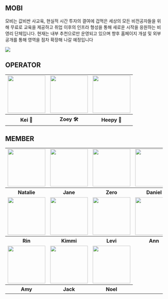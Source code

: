 
## MOBI

모비는 값비싼 사교육, 현실적 시간 투자의 결여에 겁먹은 세상의 모든 비전공자들을 위해 무료로 교육을 제공하고 취업 이후의 인프라 형성을 통해 새로운 시작을 응원하는 비영리 단체입니다. 
현재는 내부 추천으로만 운영되고 있으며 향후 홈페이지 개설 및 외부 공개를 통해 영역을 점차 확장해 나갈 예정입니다

<img src="https://dangimageserver.s3.ap-northeast-2.amazonaws.com/img/admin/mobi.jpeg"/>

## OPERATOR
<table>
  <tr>
    <td>
      <a href="https://github.com/yesoryeseul">
        <img src="https://avatars.githubusercontent.com/u/123865139?v=4" width="120px" height="120px"/>
      </a>
    </td>
    <td>
      <a href="https://github.com/zivivle">
        <img src="https://avatars.githubusercontent.com/u/123868471?v=4" width="120px" height="120px"/>
      </a>  
    </td>
    <td>
      <a href="https://github.com/Sueddd">
        <img src="https://avatars.githubusercontent.com/u/111338578?v=4" width="120px" height="120px"/>
      </a>
    </td>
  </tr>
  <tr>
    <th>
      Kei 👑
    </th>
    <th>
      Zoey 🛠
    </th>
    <th>
      Heepy 🔫
    </th>
  </tr>
</table>


## MEMBER
<table>
  <tr>
    <td>
      <a href="https://github.com/nasilKiM">
        <img src="https://avatars.githubusercontent.com/u/117559842?v=4" width="120px" height="120px"/>
      </a>
    </td>
    <td>
      <a href="https://github.com/JeongwooHam">
        <img src="https://avatars.githubusercontent.com/u/123251211?v=4" width="120px" height="120px"/>
      </a>
    </td>
    <td>
      <a href="https://github.com/Jihyeong00">
        <img src="https://avatars.githubusercontent.com/u/115636461?v=4" width="120px" height="120px"/>
      </a>
    </td>
    <td>
      <a href="https://github.com/LeeDaeGyeong">
        <img src="https://avatars.githubusercontent.com/u/134574485?v=4" width="120px" height="120px"/>
      </a>
    </td>
  </tr>
  <tr>
    <th>
      Natalie
    </th>
    <th>
      Jane
    </th>
    <th>
      Zero
    </th>
    <th>
      Daniel
    </th>
  </tr>
  <tr>
    <td>
      <a href="https://github.com/ooherin">
        <img src="https://avatars.githubusercontent.com/u/125418818?v=4" width="120px" height="120px"/>
      </a>  
    </td>
    <td>
      <a href="https://github.com/kiminn">
        <img src="https://avatars.githubusercontent.com/u/134191815?v=4" width="120px" height="120px"/>
      </a>
    </td>
    <td>
      <a href="https://github.com/HeesikK">
        <img src="https://avatars.githubusercontent.com/u/127207625?v=4" width="120px" height="120px"/>
      </a>
    </td>
    <td>
      <a href="https://github.com/Ahnjuhyeon">
        <img src="https://avatars.githubusercontent.com/u/134281116?v=4" width="120px" height="120px"/>
      </a>
    </td>
  </tr>
  <tr>
    <th>
      Rin
    </th>
    <th>
      Kimmi
    </th>
    <th>
      Levi
    </th>
    <th>
      Ann
    </th>
  </tr>
  <tr>
    <td>
      <a href="https://github.com/55555-Jyeon">
        <img src="https://avatars.githubusercontent.com/u/134191817?v=4" width="120px" height="120px"/>
      </a>  
    </td>
    <td>
      <a href="https://github.com/Jang-Sang">
        <img src="https://avatars.githubusercontent.com/u/110034416?v=4" width="120px" height="120px"/>
      </a>
    </td>
    <td>
      <a href="https://github.com/mugi7794">
        <img src="https://avatars.githubusercontent.com/u/95909862?v=4" width="120px" height="120px"/>
      </a>
    </td>
  </tr>
  <tr>
    <th>
      Amy
    </th>
    <th>
      Jack
    </th>
    <th>
      Noel
    </th>
  </tr>
</table>
